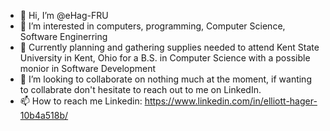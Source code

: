 - 👋 Hi, I’m @eHag-FRU
- 👀 I’m interested in computers, programming, Computer Science, Software Enginerring
- 🌱 Currently planning and gathering supplies needed to attend Kent State University in Kent, Ohio for a B.S. in Computer Science with a possible monior in Software Development
- 💞️ I’m looking to collaborate on nothing much at the moment, if wanting to collabrate don't hesitate to reach out to me on LinkedIn.
- 📫 How to reach me 
    Linkedin: https://www.linkedin.com/in/elliott-hager-10b4a518b/

<!---
eHag-FRU/eHag-FRU is a ✨ special ✨ repository because its `README.md` (this file) appears on your GitHub profile.
You can click the Preview link to take a look at your changes.
--->
